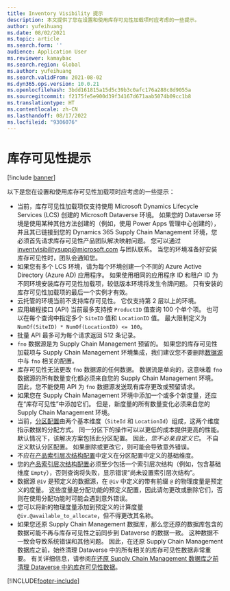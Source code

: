 ```yaml
---
title: Inventory Visibility 提示
description: 本文提供了您在设置和使用库存可见性加载项时应考虑的一些提示。
author: yufeihuang
ms.date: 08/02/2021
ms.topic: article
ms.search.form: ''
audience: Application User
ms.reviewer: kamaybac
ms.search.region: Global
ms.author: yufeihuang
ms.search.validFrom: 2021-08-02
ms.dyn365.ops.version: 10.0.21
ms.openlocfilehash: 3bdd161815a15d5c39b3c0afc176a288c8d9055a
ms.sourcegitcommit: f2175fe5e900d39f34167d671aab5074b09cc1b8
ms.translationtype: HT
ms.contentlocale: zh-CN
ms.lasthandoff: 08/17/2022
ms.locfileid: "9306076"
---
```

# <a name="inventory-visibility-tips"></a>库存可见性提示

[!include [banner](../includes/banner.md)]

以下是您在设置和使用库存可见性加载项时应考虑的一些提示：

- 当前，库存可见性加载项仅支持使用 Microsoft Dynamics Lifecycle Services (LCS) 创建的 Microsoft Dataverse 环境。 如果您的 Dataverse 环境是使用某种其他方法创建的（例如，使用 Power Apps 管理中心创建的），并且其已链接到您的 Dynamics 365 Supply Chain Management 环境，您必须首先请求库存可见性产品团队解决映射问题。 您可以通过 [inventvisibilitysupp@microsoft.com](mailto:inventvisibilitysupp@microsoft.com) 与团队联系。 当您的环境准备好安装库存可见性时，团队会通知您。
- 如果您有多个 LCS 环境，请为每个环境创建一个不同的 Azure Active Directory (Azure AD) 应用程序。 如果使用相同的应用程序 ID 和租户 ID 为不同环境安装库存可见性加载项，较低版本环境将发生令牌问题。 只有安装的库存可见性加载项的最后一个实例才有效。
- 云托管的环境当前不支持库存可见性。 它仅支持第 2 层以上的环境。
- 应用编程接口 (API) 当前最多支持按 `ProductID` 值查询 100 个单个项。 也可以在每个查询中指定多个 `SiteID` 值和 `LocationID` 值。 最大限制定义为 `NumOf(SiteID) * NumOf(LocationID) <= 100`。
- 批量 API 最多可为每个请求返回 512 条记录。
- `fno` 数据源是为 Supply Chain Management 预留的。 如果您的库存可见性加载项与 Supply Chain Management 环境集成，我们建议您不要删除[数据源](inventory-visibility-configuration.md#data-source-configuration)中与 `fno` 相关的配置。
- 库存可见性无法更改 `fno` 数据源的任何数据。 数据流是单向的，这意味着 `fno` 数据源的所有数量变化都必须来自您的 Supply Chain Management 环境。 因此，您不能使用 API 为 `fno` 数据源发送现有库存更改或预留请求。
- 如果您在 Supply Chain Management 环境中添加一个或多个新度量，还应在“库存可见性”中添加它们。 但是，新度量的所有数量变化必须来自您的 Supply Chain Management 环境。
- 当前，[分区配置](inventory-visibility-configuration.md#partition-configuration)由两个基本维度（`SiteId` 和 `LocationId`）组成，这两个维度指示数据的分配方式。 同一分区下的操作可以以更低的成本提供更高的性能。 默认情况下，该解决方案包括此分区配置。 因此，*您不必亲自定义它*。 不自定义默认分区配置。 如果删除或更改它，则可能会导致意外错误。
- 不应在[产品索引层次结构配置](inventory-visibility-configuration.md#index-configuration)中定义在分区配置中定义的基础维度。
- 您的[产品索引层次结构配置](inventory-visibility-configuration.md#index-configuration)必须至少包括一个索引层次结构（例如，包含基础维度 `Empty`），否则查询将失败，显示错误“尚未设置索引层次结构”。
- 数据源 `@iv` 是预定义的数据源，在 `@iv` 中定义的带有前缀 `@` 的物理度量是预定义的度量。 这些度量是分配功能的预定义配置，因此请勿更改或删除它们，否则在使用分配功能时可能会遇到意外错误。
- 您可以将新的物理度量添加到预定义的计算度量 `@iv.@available_to_allocate`，但不得更改其名称。
- 如果您还原 Supply Chain Management 数据库，那么您还原的数据库包含的数据可能不再与库存可见性之前同步到 Dataverse 的数据一致。 这种数据不一致会导致系统错误和其他问题。 因此，在还原 Supply Chain Management 数据库之前，始终清理 Dataverse 中的所有相关的库存可见性数据非常重要。 有关详细信息，请参阅[在还原 Supply Chain Management 数据库之前清理 Dataverse 中的库存可见性数据](inventory-visibility-setup.md#restore-environment-database)。

[!INCLUDE[footer-include](../../includes/footer-banner.md)]
